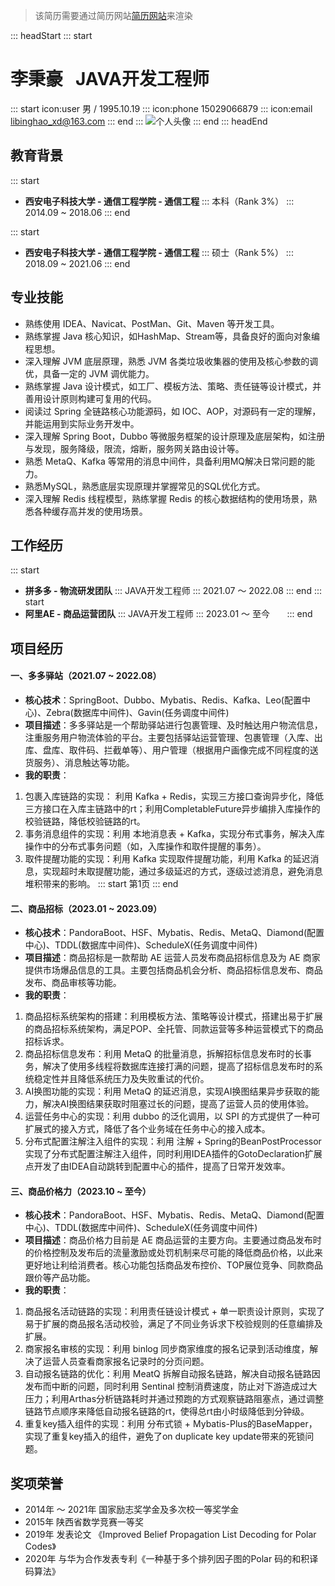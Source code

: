 > 该简历需要通过简历网站[简历网站](https://codecv.top/cv/35/QuIcZFj8gs8_XPh_3QONS)来渲染

::: headStart
::: start
# 李秉豪 &nbsp;&nbsp;JAVA开发工程师
::: start
icon:user 男 / 1995.10.19
:::
icon:phone 15029066879
:::
icon:email libinghao_xd@163.com
::: end
:::
![个人头像](https://636f-codecv-8gf1cv0db1056941-1300408620.tcb.qcloud.la/images/avatar.jpg)
::: end
::: headEnd

## 教育背景
::: start
- **西安电子科技大学 - 通信工程学院 - 通信工程**
  :::
  本科（Rank 3%）
  :::
  2014.09 ~ 2018.06
  ::: end

::: start
- **西安电子科技大学 - 通信工程学院 - 通信工程**
  :::
  硕士（Rank 5%）
  :::
  2018.09 ~ 2021.06
  ::: end

## 专业技能
- 熟练使用 IDEA、Navicat、PostMan、Git、Maven 等开发工具。
- 熟练掌握 Java 核心知识，如HashMap、Stream等，具备良好的面向对象编程思想。
- 深入理解 JVM 底层原理，熟悉 JVM 各类垃圾收集器的使用及核心参数的调优，具备一定的 JVM 调优能力。
- 熟练掌握 Java 设计模式，如工厂、模板方法、策略、责任链等设计模式，并善用设计原则构建可复用的代码。
- 阅读过 Spring 全链路核心功能源码，如 IOC、AOP，对源码有一定的理解，并能运用到实际业务开发中。
- 深入理解 Spring Boot，Dubbo 等微服务框架的设计原理及底层架构，如注册与发现，服务降级，限流，熔断，服务网关路由设计等。
- 熟悉 MetaQ、Kafka 等常用的消息中间件，具备利用MQ解决日常问题的能力。
- 熟悉MySQL，熟悉底层实现原理并掌握常见的SQL优化方式。
- 深入理解 Redis 线程模型，熟练掌握 Redis 的核心数据结构的使用场景，熟悉各种缓存高并发的使用场景。

## 工作经历
::: start
- **拼多多  - 物流研发团队**
  :::
  JAVA开发工程师
  :::
  2021.07 ～ 2022.08
  ::: end
  ::: start
- **阿里AE - 商品运营团队**
  :::
  JAVA开发工程师
  :::
  2023.01 ～ 至今&nbsp;&nbsp;&nbsp;&nbsp;&nbsp;&nbsp;
  ::: end

## 项目经历
#### 一、多多驿站（2021.07 ~ 2022.08）
- **核心技术**：SpringBoot、Dubbo、Mybatis、Redis、Kafka、Leo(配置中心)、Zebra(数据库中间件)、Gavin(任务调度中间件)
- **项目描述**：多多驿站是一个帮助驿站进行包裹管理、及时触达用户物流信息，注重服务用户物流体验的平台。主要包括驿站运营管理、包裹管理（入库、出库、盘库、取件码、拦截单等）、用户管理（根据用户画像完成不同程度的送货服务）、消息触达等功能。
- **我的职责**：
1. 包裹入库链路的实现： 利用 Kafka + Redis，实现三方接口查询异步化，降低三方接口在入库主链路中的rt；利用CompletableFuture异步编排入库操作的校验链路，降低校验链路的rt。
2. 事务消息组件的实现：利用 本地消息表 + Kafka，实现分布式事务，解决入库操作中的分布式事务问题（如，入库操作和取件提醒的事务）。
3. 取件提醒功能的实现：利用 Kafka 实现取件提醒功能，利用 Kafka 的延迟消息，实现超时未取提醒功能，通过多级延迟的方式，逐级过滤消息，避免消息堆积带来的影响。
   ::: start
   第1页
   ::: end

#### 二、商品招标（2023.01 ~ 2023.09）
- **核心技术**：PandoraBoot、HSF、Mybatis、Redis、MetaQ、Diamond(配置中心)、TDDL(数据库中间件)、ScheduleX(任务调度中间件)
- **项目描述**：商品招标是一款帮助 AE 运营人员发布商品招标信息及为 AE 商家提供市场爆品信息的工具。主要包括商品机会分析、商品招标信息发布、商品发布、商品审核等功能。
- **我的职责**：
1. 商品招标系统架构的搭建：利用模板方法、策略等设计模式，搭建出易于扩展的商品招标系统架构，满足POP、全托管、同款运营等多种运营模式下的商品招标诉求。
2. 商品招标信息发布：利用 MetaQ 的批量消息，拆解招标信息发布时的长事务，解决了使用多线程将数据库连接打满的问题，提高了招标信息发布时的系统稳定性并且降低系统压力及失败重试的代价。
3. AI换图功能的实现：利用 MetaQ 的延迟消息，实现AI换图结果异步获取的能力，解决AI换图结果获取时阻塞过长的问题，提高了运营人员的使用体验。
4. 运营任务中心的实现：利用 dubbo 的泛化调用，以 SPI 的方式提供了一种可扩展式的接入方式，降低了各个业务域在任务中心的接入成本。
5. 分布式配置注解注入组件的实现：利用 注解 + Spring的BeanPostProcessor 实现了分布式配置注解注入组件，同时利用IDEA插件的GotoDeclaration扩展点开发了由IDEA自动跳转到配置中心的插件，提高了日常开发效率。

#### 三、商品价格力（2023.10 ~ 至今）
- **核心技术**：PandoraBoot、HSF、Mybatis、Redis、MetaQ、Diamond(配置中心)、TDDL(数据库中间件)、ScheduleX(任务调度中间件)
- **项目描述**：商品价格力目前是 AE 商品运营的主要方向。主要通过商品发布时的价格控制及发布后的流量激励或处罚机制来尽可能的降低商品价格，以此来更好地让利给消费者。核心功能包括商品发布控价、TOP展位竞争、同款商品跟价等产品功能。
- **我的职责**：
1. 商品报名活动链路的实现：利用责任链设计模式 + 单一职责设计原则，实现了易于扩展的商品报名活动校验，满足了不同业务诉求下校验规则的任意编排及扩展。
2. 商家报名审核的实现：利用 binlog 同步商家维度的报名记录到活动维度，解决了运营人员查看商家报名记录时的分页问题。
3. 自动报名链路的优化：利用 MeatQ 拆解自动报名链路，解决自动报名链路因发布而中断的问题，同时利用 Sentinal 控制消费速度，防止对下游造成过大压力；利用Arthas分析链路耗时并通过预跑的方式观察链路阻塞点，通过调整链路节点顺序来降低自动报名链路的rt，使得总rt由小时级降低到分钟级。
4. 重复key插入组件的实现：利用 分布式锁 + Mybatis-Plus的BaseMapper，实现了重复key插入的组件，避免了on duplicate key update带来的死锁问题。

## 奖项荣誉
- 2014年 ～ 2021年 国家励志奖学金及多次校一等奖学金
- 2015年 陕西省数学竞赛一等奖
- 2019年 发表论文 《Improved Belief Propagation List Decoding for Polar Codes》
- 2020年 与华为合作发表专利《一种基于多个排列因子图的Polar 码的和积译码算法》
